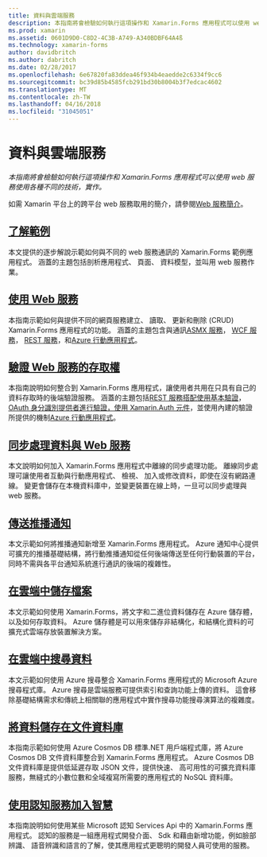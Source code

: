 ```yaml
---
title: 資料與雲端服務
description: 本指南將會檢驗如何執行這項操作和 Xamarin.Forms 應用程式可以使用 web 服務使用各種不同的技術，實作。
ms.prod: xamarin
ms.assetid: 0601D9D0-C8D2-4C3B-A749-A340BDBF64A4ß
ms.technology: xamarin-forms
author: davidbritch
ms.author: dabritch
ms.date: 02/28/2017
ms.openlocfilehash: 6e67820fa83ddea46f934b4eaedde2c6334f9cc6
ms.sourcegitcommit: bc39d85b4585fcb291bd30b8004b3f7edcac4602
ms.translationtype: MT
ms.contentlocale: zh-TW
ms.lasthandoff: 04/16/2018
ms.locfileid: "31045051"
---
```

# <a name="data--cloud-services"></a>資料與雲端服務

_本指南將會檢驗如何執行這項操作和 Xamarin.Forms 應用程式可以使用 web 服務使用各種不同的技術，實作。_

如需 Xamarin 平台上的跨平台 web 服務取用的簡介，請參閱[Web 服務簡介](~/cross-platform/data-cloud/web-services/index.md)。

## <a name="understanding-the-samplexamarin-formsdata-cloudwalkthroughmd"></a>[了解範例](~/xamarin-forms/data-cloud/walkthrough.md)

本文提供的逐步解說示範如何與不同的 web 服務通訊的 Xamarin.Forms 範例應用程式。 涵蓋的主題包括剖析應用程式、 頁面、 資料模型，並叫用 web 服務作業。

## <a name="consuming-web-servicesxamarin-formsdata-cloudconsumingindexmd"></a>[使用 Web 服務](~/xamarin-forms/data-cloud/consuming/index.md)

本指南示範如何與提供不同的網頁服務建立、 讀取、 更新和刪除 (CRUD) Xamarin.Forms 應用程式的功能。 涵蓋的主題包含與通訊[ASMX 服務](consuming/asmx.md)， [WCF 服務](consuming/wcf.md)， [REST 服務](consuming/rest.md)，和[Azure 行動應用程式](consuming/azure.md)。

## <a name="authenticating-access-to-web-servicesxamarin-formsdata-cloudauthenticationindexmd"></a>[驗證 Web 服務的存取權](~/xamarin-forms/data-cloud/authentication/index.md)

本指南說明如何整合到 Xamarin.Forms 應用程式，讓使用者共用在只具有自己的資料存取時的後端驗證服務。 涵蓋的主題包括[REST 服務搭配使用基本驗證](authentication/rest.md)， [OAuth 身分識別提供者進行驗證，使用 Xamarin.Auth 元件](authentication/oauth.md)，並使用內建的驗證所提供的機制[Azure 行動應用程式](authentication/azure.md)。

## <a name="synchronizing-data-with-web-servicessyncindexmd"></a>[同步處理資料與 Web 服務](sync/index.md)

本文說明如何加入 Xamarin.Forms 應用程式中離線的同步處理功能。 離線同步處理可讓使用者互動與行動應用程式、 檢視、 加入或修改資料，即使在沒有網路連線。 變更會儲存在本機資料庫中，並變更裝置在線上時，一旦可以同步處理與 web 服務。

## <a name="sending-push-notificationspush-notificationsindexmd"></a>[傳送推播通知](push-notifications/index.md)

本文示範如何將推播通知新增至 Xamarin.Forms 應用程式。 Azure 通知中心提供可擴充的推播基礎結構，將行動推播通知從任何後端傳送至任何行動裝置的平台，同時不需與各平台通知系統進行通訊的後端的複雜性。

## <a name="storing-files-in-the-cloudstorageindexmd"></a>[在雲端中儲存檔案](storage/index.md)

本文示範如何使用 Xamarin.Forms，將文字和二進位資料儲存在 Azure 儲存體，以及如何存取資料。 Azure 儲存體是可以用來儲存非結構化，和結構化資料的可擴充式雲端存放裝置解決方案。

## <a name="searching-data-in-the-cloudsearchindexmd"></a>[在雲端中搜尋資料](search/index.md)

本文示範如何使用 Azure 搜尋整合 Xamarin.Forms 應用程式的 Microsoft Azure 搜尋程式庫。 Azure 搜尋是雲端服務可提供索引和查詢功能上傳的資料。 這會移除基礎結構需求和傳統上相關聯的應用程式中實作搜尋功能搜尋演算法的複雜度。

## <a name="storing-data-in-a-document-databasecosmosdbindexmd"></a>[將資料儲存在文件資料庫](cosmosdb/index.md)

本指南示範如何使用 Azure Cosmos DB 標準.NET 用戶端程式庫，將 Azure Cosmos DB 文件資料庫整合到 Xamarin.Forms 應用程式。 Azure Cosmos DB 文件資料庫是提供低延遲存取 JSON 文件，提供快速、 高可用性的可擴充資料庫服務，無縫式的小數位數和全域複寫所需要的應用程式的 NoSQL 資料庫。

## <a name="adding-intelligence-with-cognitive-servicescognitive-servicesindexmd"></a>[使用認知服務加入智慧](cognitive-services/index.md)

本指南說明如何使用某些 Microsoft 認知 Services Api 中的 Xamarin.Forms 應用程式。 認知的服務是一組應用程式開發介面、 Sdk 和藉由新增功能，例如臉部辨識、 語音辨識和語言的了解，使其應用程式更聰明的開發人員可使用的服務。
